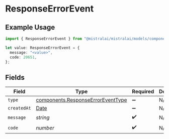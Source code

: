 # ResponseErrorEvent

## Example Usage

```typescript
import { ResponseErrorEvent } from "@mistralai/mistralai/models/components";

let value: ResponseErrorEvent = {
  message: "<value>",
  code: 20651,
};
```

## Fields

| Field                                                                                         | Type                                                                                          | Required                                                                                      | Description                                                                                   |
| --------------------------------------------------------------------------------------------- | --------------------------------------------------------------------------------------------- | --------------------------------------------------------------------------------------------- | --------------------------------------------------------------------------------------------- |
| `type`                                                                                        | [components.ResponseErrorEventType](../../models/components/responseerroreventtype.md)        | :heavy_minus_sign:                                                                            | N/A                                                                                           |
| `createdAt`                                                                                   | [Date](https://developer.mozilla.org/en-US/docs/Web/JavaScript/Reference/Global_Objects/Date) | :heavy_minus_sign:                                                                            | N/A                                                                                           |
| `message`                                                                                     | *string*                                                                                      | :heavy_check_mark:                                                                            | N/A                                                                                           |
| `code`                                                                                        | *number*                                                                                      | :heavy_check_mark:                                                                            | N/A                                                                                           |
